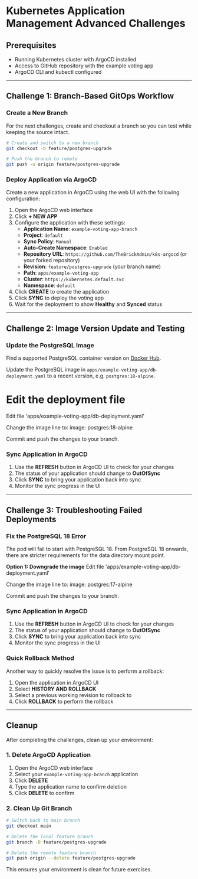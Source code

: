 # Kubernetes Application Management Advanced Challenges

## Prerequisites
- Running Kubernetes cluster with ArgoCD installed
- Access to GitHub repository with the example voting app
- ArgoCD CLI and kubectl configured

---

## Challenge 1: Branch-Based GitOps Workflow

### Create a New Branch
For the next challenges, create and checkout a branch so you can test while keeping the source intact.

```bash
# Create and switch to a new branch
git checkout -b feature/postgres-upgrade

# Push the branch to remote
git push -u origin feature/postgres-upgrade
```

### Deploy Application via ArgoCD
Create a new application in ArgoCD using the web UI with the following configuration:

1. Open the ArgoCD web interface
2. Click **+ NEW APP** 
3. Configure the application with these settings:
   - **Application Name**: `example-voting-app-branch`
   - **Project**: `default`
   - **Sync Policy**: `Manual`
   - **Auto-Create Namespace**: `Enabled`
   - **Repository URL**: `https://github.com/TheBrickAdmin/k8s-argocd` (or your forked repository)
   - **Revision**: `feature/postgres-upgrade` (your branch name)
   - **Path**: `apps/example-voting-app`
   - **Cluster**: `https://kubernetes.default.svc`
   - **Namespace**: `default`
4. Click **CREATE** to create the application
5. Click **SYNC** to deploy the voting app
6. Wait for the deployment to show **Healthy** and **Synced** status

---

## Challenge 2: Image Version Update and Testing

### **Update the PostgreSQL Image**
Find a supported PostgreSQL container version on [Docker Hub](https://hub.docker.com/_/postgres).

Update the PostgreSQL image in `apps/example-voting-app/db-deployment.yaml` to a recent version, e.g. `postgres:18-alpine`.

# Edit the deployment file
Edit file 'apps/example-voting-app/db-deployment.yaml'

Change the image line to:
    image: postgres:18-alpine

Commit and push the changes to your branch.

### Sync Application in ArgoCD
1. Use the **REFRESH** button in ArgoCD UI to check for your changes
2. The status of your application should change to **OutOfSync**
3. Click **SYNC** to bring your application back into sync
4. Monitor the sync progress in the UI

---

## Challenge 3: Troubleshooting Failed Deployments

### Fix the PostgreSQL 18 Error
The pod will fail to start with PostgreSQL 18. From PostgreSQL 18 onwards, there are stricter requirements for the data directory mount point.

**Option 1: Downgrade the image**
Edit file 'apps/example-voting-app/db-deployment.yaml'

Change the image line to:
    image: postgres:17-alpine

Commit and push the changes to your branch.

### Sync Application in ArgoCD
1. Use the **REFRESH** button in ArgoCD UI to check for your changes
2. The status of your application should change to **OutOfSync**
3. Click **SYNC** to bring your application back into sync
4. Monitor the sync progress in the UI

### Quick Rollback Method
Another way to quickly resolve the issue is to perform a rollback:

1. Open the application in ArgoCD UI
2. Select **HISTORY AND ROLLBACK**
3. Select a previous working revision to rollback to
4. Click **ROLLBACK** to perform the rollback

---

## Cleanup

After completing the challenges, clean up your environment:

### 1. Delete ArgoCD Application
1. Open the ArgoCD web interface
2. Select your `example-voting-app-branch` application
3. Click **DELETE**
4. Type the application name to confirm deletion
5. Click **DELETE** to confirm

### 2. Clean Up Git Branch
```bash
# Switch back to main branch
git checkout main

# Delete the local feature branch
git branch -D feature/postgres-upgrade

# Delete the remote feature branch
git push origin --delete feature/postgres-upgrade
```

This ensures your environment is clean for future exercises.